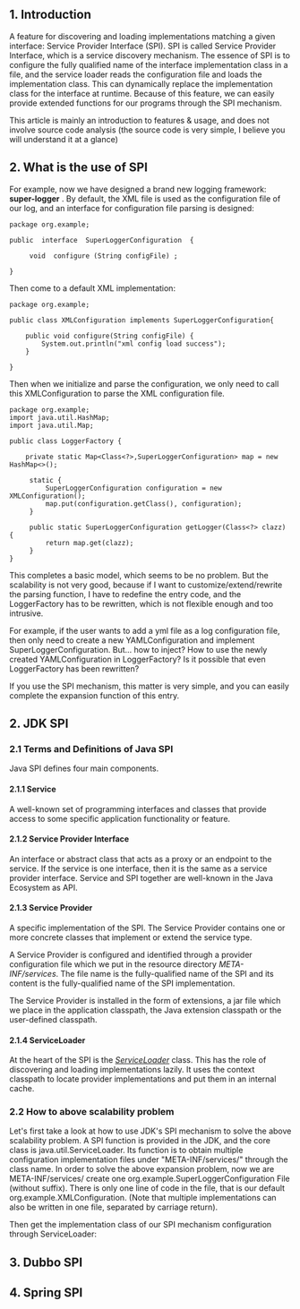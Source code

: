 ## 1. Introduction

A feature for discovering and loading implementations matching a given interface: Service Provider Interface (SPI). SPI is called Service Provider Interface, which is a service discovery mechanism. The essence of SPI is to configure the fully qualified name of the interface implementation class in a file, and the service loader reads the configuration file and loads the implementation class. This can dynamically replace the implementation class for the interface at runtime. Because of this feature, we can easily provide extended functions for our programs through the SPI mechanism.

This article is mainly an introduction to features & usage, and does not involve source code analysis (the source code is very simple, I believe you will understand it at a glance)

## 2. What is the use of SPI

For example, now we have designed a brand new logging framework: **super-logger** . By default, the XML file is used as the configuration file of our log, and an interface for configuration file parsing is designed:

```
package org.example;

public  interface  SuperLoggerConfiguration  {

	 void  configure (String configFile) ;
	 
}
```

Then come to a default XML implementation:

```
package org.example;

public class XMLConfiguration implements SuperLoggerConfiguration{

	public void configure(String configFile) {
		System.out.println("xml config load success");
	}

}
```

Then when we initialize and parse the configuration, we only need to call this XMLConfiguration to parse the XML configuration file.

```
package org.example;
import java.util.HashMap;
import java.util.Map;

public class LoggerFactory {
	
	private static Map<Class<?>,SuperLoggerConfiguration> map = new HashMap<>();
	
	 static {
		 SuperLoggerConfiguration configuration = new XMLConfiguration();
		 map.put(configuration.getClass(), configuration);
	 }
	 
	 public static SuperLoggerConfiguration getLogger(Class<?> clazz) {
		 return map.get(clazz);
	 }
}

```

This completes a basic model, which seems to be no problem. But the scalability is not very good, because if I want to customize/extend/rewrite the parsing function, I have to redefine the entry code, and the LoggerFactory has to be rewritten, which is not flexible enough and too intrusive.

For example, if the user wants to add a yml file as a log configuration file, then only need to create a new YAMLConfiguration and implement SuperLoggerConfiguration. But... how to inject? How to use the newly created YAMLConfiguration in LoggerFactory? Is it possible that even LoggerFactory has been rewritten?

If you use the SPI mechanism, this matter is very simple, and you can easily complete the expansion function of this entry.

## 2. JDK SPI

### 2.1 Terms and Definitions of Java SPI

Java SPI defines four main components.

#### 2.1.1 Service

A well-known set of programming interfaces and classes that provide access to some specific application functionality or feature.

#### 2.1.2 Service Provider Interface

An interface or abstract class that acts as a proxy or an endpoint to the service. If the service is one interface, then it is the same as a service provider interface. Service and SPI together are well-known in the Java Ecosystem as API.

#### 2.1.3 Service Provider

A specific implementation of the SPI. The Service Provider contains one or more concrete classes that implement or extend the service type.

A Service Provider is configured and identified through a provider configuration file which we put in the resource directory *META-INF/services*. The file name is the fully-qualified name of the SPI and its content is the fully-qualified name of the SPI implementation.

The Service Provider is installed in the form of extensions, a jar file which we place in the application classpath, the Java extension classpath or the user-defined classpath.

#### 2.1.4 ServiceLoader

At the heart of the SPI is the [*ServiceLoader*](https://docs.oracle.com/en/java/javase/11/docs/api/java.base/java/util/ServiceLoader.html) class. This has the role of discovering and loading implementations lazily. It uses the context classpath to locate provider implementations and put them in an internal cache.

### 2.2 How to above scalability problem

Let's first take a look at how to use JDK's SPI mechanism to solve the above scalability problem. A SPI function is provided in the JDK, and the core class is java.util.ServiceLoader. Its function is to obtain multiple configuration implementation files under "META-INF/services/" through the class name. In order to solve the above expansion problem, now we are META-INF/services/ create one org.example.SuperLoggerConfiguration File (without suffix). There is only one line of code in the file, that is our default org.example.XMLConfiguration. (Note that multiple implementations can also be written in one file, separated by carriage return).

Then get the implementation class of our SPI mechanism configuration through ServiceLoader:

## 3. Dubbo SPI

## 4. Spring SPI

